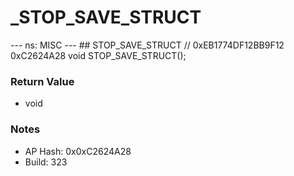 # _STOP_SAVE_STRUCT

--- ns: MISC --- ## STOP_SAVE_STRUCT  // 0xEB1774DF12BB9F12 0xC2624A28 void STOP_SAVE_STRUCT();

### Return Value
* void

### Notes
* AP Hash: 0x0xC2624A28
* Build: 323

